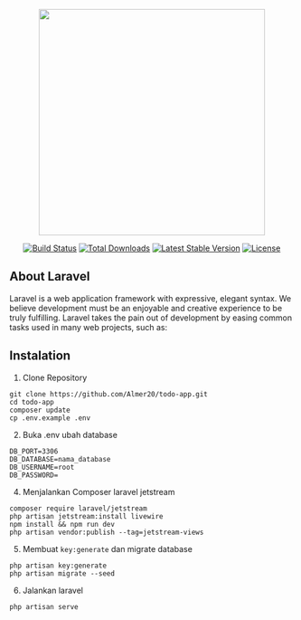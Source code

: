 <p align="center"><a href="https://laravel.com" target="_blank"><img src="https://raw.githubusercontent.com/laravel/art/master/logo-lockup/5%20SVG/2%20CMYK/1%20Full%20Color/laravel-logolockup-cmyk-red.svg" width="400"></a></p>

<p align="center">
<a href="https://travis-ci.org/laravel/framework"><img src="https://travis-ci.org/laravel/framework.svg" alt="Build Status"></a>
<a href="https://packagist.org/packages/laravel/framework"><img src="https://img.shields.io/packagist/dt/laravel/framework" alt="Total Downloads"></a>
<a href="https://packagist.org/packages/laravel/framework"><img src="https://img.shields.io/packagist/v/laravel/framework" alt="Latest Stable Version"></a>
<a href="https://packagist.org/packages/laravel/framework"><img src="https://img.shields.io/packagist/l/laravel/framework" alt="License"></a>
</p>

## About Laravel

Laravel is a web application framework with expressive, elegant syntax. We believe development must be an enjoyable and creative experience to be truly fulfilling. Laravel takes the pain out of development by easing common tasks used in many web projects, such as:






## Instalation

1. Clone Repository
```
git clone https://github.com/Almer20/todo-app.git
cd todo-app
composer update
cp .env.example .env
```

2. Buka .env ubah database
```
DB_PORT=3306
DB_DATABASE=nama_database
DB_USERNAME=root
DB_PASSWORD=
```
4. Menjalankan Composer laravel jetstream
```
composer require laravel/jetstream
php artisan jetstream:install livewire
npm install && npm run dev
php artisan vendor:publish --tag=jetstream-views
```

5. Membuat `key:generate` dan migrate database
```
php artisan key:generate
php artisan migrate --seed
```

6. Jalankan laravel
```
php artisan serve
```



